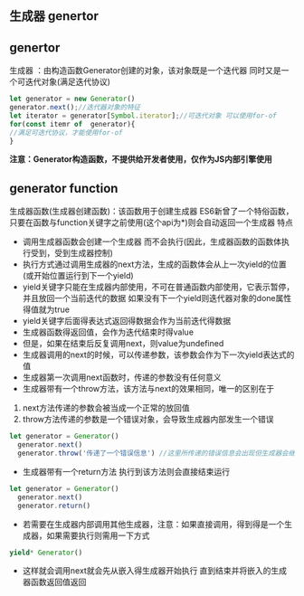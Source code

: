 ## 生成器 genertor
 
## genertor 
 生成器  ：由构造函数Generator创建的对象，该对象既是一个迭代器 同时又是一个可迭代对象(满足迭代协议)
 ```js
 let generator = new Generator()
 generator.next();//迭代器对象的特征
 let iterator = generator[Symbol.iterator];//可迭代对象 可以使用for-of
 for(const itemr of  generator){
//满足可迭代协议，才能使用for-of
 }
 ```

 **注意：Generator构造函数，不提供给开发者使用，仅作为JS内部引擎使用**
 ## generator function
  生成器函数(生成器创建函数)：该函数用于创建生成器
    ES6新曾了一个特俗函数，只要在函数与function关键字之前使用(这个api为*)则会自动返回一个生成器
  特点 
  - 调用生成器函数会创建一个生成器 而不会执行(因此，生成器函数的函数体执行受到，受到生成器控制)
  -  执行方式通过调用生成器的next方法，生成的函数体会从上一次yield的位置(或开始位置运行到下一个yield)
  - yield关键字只能在生成器内部使用，不可在普通函数内部使用，它表示暂停，并且放回一个当前迭代的数据
  如果没有下一个yield则迭代器对象的done属性得值就为true
  - yield关键字后面得表达式返回得数据会作为当前迭代得数据
  - 生成器函数得返回值，会作为迭代结束时得value
  - 但是，如果在结束后反复调用next，则value为undefined
  - 生成器调用的next的时候，可以传递参数，该参数会作为下一次yield表达式的值
  - 生成器第一次调用next函数时，传递的参数没有任何意义
  - 生成器带有一个throw方法，该方法与next的效果相同，唯一的区别在于
  1. next方法传递的参数会被当成一个正常的放回值
  2. throw方法传递的参数是一个错误对象，会导致生成器内部发生一个错误
  ```js
  let generator = Generator()
    generator.next()
    generator.throw('传递了一个错误信息') //这里所传递的错误信息会出现但生成器会继续执行 如果使用的是next则会将错误信息做为value的值
  ```
 - 生成器带有一个return方法 执行到该方法则会直接结束运行
  ```js
  let generator = Generator()
    generator.next()
    generator.return() 
  ```
- 若需要在生成器内部调用其他生成器，注意：如果直接调用，得到得是一个生成器，如果需要执行则需用一下方式
```js 
yield* Generator()
```
- 这样就会调用next就会先从嵌入得生成器开始执行 直到结束并将嵌入的生成器函数返回值返回 